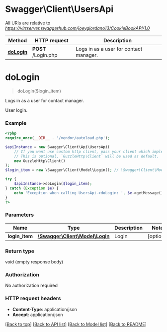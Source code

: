 # Swagger\Client\UsersApi

All URIs are relative to *https://virtserver.swaggerhub.com/joeygiordano13/CookieBookAPI/1.0*

Method | HTTP request | Description
------------- | ------------- | -------------
[**doLogin**](UsersApi.md#doLogin) | **POST** /Login.php | Logs in as a user for contact manager.


# **doLogin**
> doLogin($login_item)

Logs in as a user for contact manager.

User login.

### Example
```php
<?php
require_once(__DIR__ . '/vendor/autoload.php');

$apiInstance = new Swagger\Client\Api\UsersApi(
    // If you want use custom http client, pass your client which implements `GuzzleHttp\ClientInterface`.
    // This is optional, `GuzzleHttp\Client` will be used as default.
    new GuzzleHttp\Client()
);
$login_item = new \Swagger\Client\Model\Login(); // \Swagger\Client\Model\Login | Login

try {
    $apiInstance->doLogin($login_item);
} catch (Exception $e) {
    echo 'Exception when calling UsersApi->doLogin: ', $e->getMessage(), PHP_EOL;
}
?>
```

### Parameters

Name | Type | Description  | Notes
------------- | ------------- | ------------- | -------------
 **login_item** | [**\Swagger\Client\Model\Login**](../Model/Login.md)| Login | [optional]

### Return type

void (empty response body)

### Authorization

No authorization required

### HTTP request headers

 - **Content-Type**: application/json
 - **Accept**: application/json

[[Back to top]](#) [[Back to API list]](../../README.md#documentation-for-api-endpoints) [[Back to Model list]](../../README.md#documentation-for-models) [[Back to README]](../../README.md)

